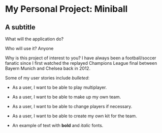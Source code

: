 # My Personal Project: Miniball

## A subtitle
What will the application do?

Who will use it?
Anyone 

Why is this project of interest to you?
I have always been a football/soccer fanatic since I first watched the replayed Champions League final between Bayern Munich and Chelsea back in 2012.

Some of my user stories include *bulleted*:
- As a user, I want to be able to play multiplayer.
- As a user, I want to be able to make up my own team.
- As a user, I want to be able to change players if necessary.
- As a user, I want to be able to create my own kit for the team.

- An example of text with **bold** and *italic* fonts.  